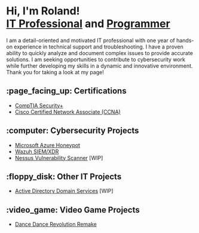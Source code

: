 <h1>Hi, I'm Roland!  <br/><a href="https://www.linkedin.com/in/rolandsalvador/">IT Professional</a> and <a href="https://github.com/rolandsalvador?tab=repositories">Programmer</a></h1>
  
I am a detail-oriented and motivated IT professional with one year of hands-on experience in technical support and troubleshooting. I have a proven ability to quickly analyze and document complex issues to provide accurate solutions. I am seeking opportunities to contribute to cybersecurity work while further developing my skills in a dynamic and innovative environment. Thank you for taking a look at my page!

<h2>:page_facing_up: Certifications</h2>

- [CompTIA Security+](https://drive.google.com/file/d/1CYXjIxOOj8fO4gMAUghGJMA1SOW0LbpU/view?usp=sharing)
- [Cisco Certified Network Associate (CCNA)](https://drive.google.com/file/d/1u-Nezj6rtjtJsBxzy8SAe5x72VNSjlYK/view?usp=sharing)

<h2>:computer: Cybersecurity Projects</h2>

- [Microsoft Azure Honeypot](https://github.com/rolandsalvador/azurehoneypot)
- [Wazuh SIEM/XDR](https://github.com/rolandsalvador/wazuh)
- [Nessus Vulnerability Scanner](https://github.com/rolandsalvador/nessus) [WIP]
 
<h2>:floppy_disk: Other IT Projects</h2>

- [Active Directory Domain Services](https://github.com/rolandsalvador/activedirectory) [WIP]

<h2>:video_game: Video Game Projects </h2>

- [Dance Dance Revolution Remake](https://github.com/rolandsalvador/ddr_remake)

<!--
Here are some ideas to get you started:

- 🔭 I’m currently working on ...
- 🌱 I’m currently learning ...
- 👯 I’m looking to collaborate on ...
- 🤔 I’m looking for help with ...
- 💬 Ask me about ...
- 📫 How to reach me: ...
- 😄 Pronouns: ...
- ⚡ Fun fact: ...
-->
